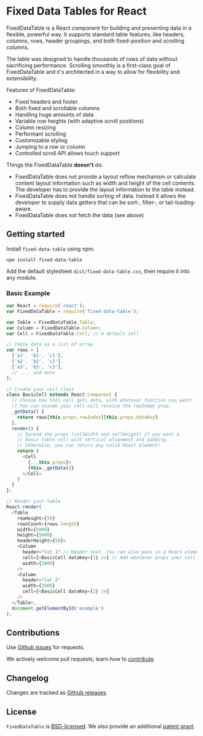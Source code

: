 Fixed Data Tables for React
====================================

FixedDataTable is a React component for building and presenting data in a flexible, powerful way. It supports standard table features, like headers, columns, rows, header groupings, and both fixed-position and scrolling columns.

The table was designed to handle thousands of rows of data without sacrificing performance. Scrolling smoothly is a first-class goal of FixedDataTable and it's architected in a way to allow for flexibility and extensibility.

Features of FixedDataTable:
* Fixed headers and footer
* Both fixed and scrollable columns
* Handling huge amounts of data
* Variable row heights (with adaptive scroll positions)
* Column resizing
* Performant scrolling
* Customizable styling
* Jumping to a row or column
* Controlled scroll API allows touch support

Things the FixedDataTable **doesn't** do:
* FixedDataTable does not provide a layout reflow mechanism or calculate content layout information such as width and height of the cell contents. The developer has to provide the layout information to the table instead.
* FixedDataTable does not handle sorting of data. Instead it allows the developer to supply data getters that can be sort-, filter-, or tail-loading-aware.
* FixedDataTable does not fetch the data (see above)

Getting started
---------------

Install `fixed-data-table` using npm.

```shell
npm install fixed-data-table
```
Add the default stylesheet `dist/fixed-data-table.css`, then require it into any module.

### Basic Example

```javascript
var React = require('react');
var FixedDataTable = require('fixed-data-table');

var Table = FixedDataTable.Table;
var Column = FixedDataTable.Column;
var Cell = FixedDataTable.Cell; // A default cell

// Table data as a list of array.
var rows = [
  ['a1', 'b1', 'c1'],
  ['a2', 'b2', 'c2'],
  ['a3', 'b3', 'c3'],
  // .... and more
];

// Create your cell class
class BasicCell extends React.Component {
  // Choose how this cell gets data, with whatever function you want!
  // You can assume your cell will receive the rowIndex prop.
  _getData() {
    return rows[this.props.rowIndex][this.props.dataKey]
  },
  render() {
    // Spread the props (cellWidth and cellHeight) if you want a
    // basic table cell with vertical alignment and padding.
    // Otherwise, you can return any valid React element!
    return (
      <Cell
        {...this.props}>
        {this._getData()}
      </Cell>
    )
  }
};

// Render your table
React.render(
  <Table
    rowHeight={50}
    rowsCount={rows.length}
    width={5000}
    height={5000}
    headerHeight={50}>
    <Column
      header="Col 1" // Header text. You can also pass in a React element here!
      cell={<BasicCell dataKey={1} />} // Add whatever props your cell needs!
      width={3000}
    />
    <Column
      header="Col 2"
      width={2000}
      cell={<BasicCell dataKey={2} />}
    />
  </Table>,
  document.getElementById('example')
);
```

Contributions
------------

Use [Github issues](https://github.com/facebook/fixed-data-table/issues) for requests.

We actively welcome pull requests; learn how to [contribute](https://github.com/facebook/fixed-data-table/blob/master/CONTRIBUTING.md).


Changelog
---------

Changes are tracked as [Github releases](https://github.com/facebook/fixed-data-table/releases).


License
-------

`FixedDataTable` is [BSD-licensed](https://github.com/facebook/fixed-data-table/blob/master/LICENSE). We also provide an additional [patent grant](https://github.com/facebook/fixed-data-table/blob/master/PATENTS).
